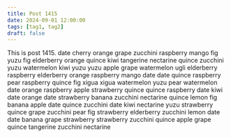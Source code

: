 ```yaml
---
title: Post 1415
date: 2024-09-01 12:00:00
tags: [tag1, tag2]
draft: false
---
```

This is post 1415.
date
cherry
orange
grape
zucchini
raspberry
mango
fig
yuzu
fig
elderberry
orange
quince
kiwi
tangerine
nectarine
quince
zucchini
yuzu
watermelon
kiwi
yuzu
yuzu
apple
grape
watermelon
ugli
elderberry
raspberry
elderberry
orange
raspberry
mango
date
date
quince
raspberry
pear
raspberry
quince
fig
xigua
xigua
watermelon
yuzu
pear
watermelon
date
orange
raspberry
apple
strawberry
quince
quince
raspberry
date
kiwi
date
orange
date
strawberry
banana
zucchini
nectarine
quince
lemon
fig
banana
apple
date
quince
zucchini
date
kiwi
nectarine
yuzu
strawberry
quince
grape
zucchini
pear
fig
strawberry
elderberry
zucchini
lemon
date
date
banana
grape
strawberry
strawberry
zucchini
quince
apple
grape
quince
tangerine
zucchini
nectarine
